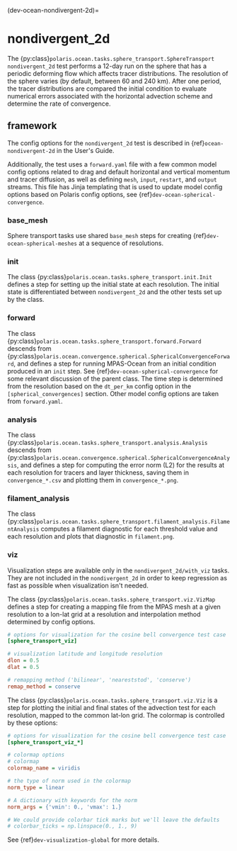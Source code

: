 (dev-ocean-nondivergent-2d)=

# nondivergent_2d

The {py:class}`polaris.ocean.tasks.sphere_transport.SphereTransport`
`nondivergent_2d` test performs a 12-day run on the sphere that has a periodic
deforming flow which affects tracer distributions. The resolution of the
sphere varies (by default, between 60 and 240 km). After one period, the
tracer distributions are compared the initial condition to evaluate numerical
errors associated with the horizontal advection scheme and determine the rate
of convergence.

## framework

The config options for the `nondivergent_2d` test is described in 
{ref}`ocean-nondivergent-2d` in the User's Guide.

Additionally, the test uses a `forward.yaml` file with a few common
model config options related to drag and default horizontal and
vertical momentum and tracer diffusion, as well as defining `mesh`, `input`,
`restart`, and `output` streams.  This file has Jinja templating that is
used to update model config options based on Polaris config options, see
{ref}`dev-ocean-spherical-convergence`.

### base_mesh

Sphere transport tasks use shared `base_mesh` steps for creating
{ref}`dev-ocean-spherical-meshes` at a sequence of resolutions.

### init

The class {py:class}`polaris.ocean.tasks.sphere_transport.init.Init`
defines a step for setting up the initial state at each resolution. The
initial state is differentiated between `nondivergent_2d` and the other tests
set up by the class.

### forward

The class {py:class}`polaris.ocean.tasks.sphere_transport.forward.Forward`
descends from {py:class}`polaris.ocean.convergence.spherical.SphericalConvergenceForward`,
and defines a step for running MPAS-Ocean from an initial condition produced in
an `init` step. See {ref}`dev-ocean-spherical-convergence` for some relevant
discussion of the parent class. The time step is determined from the resolution
based on the `dt_per_km` config option in the `[spherical_convergences]` 
section.  Other model config options are taken from `forward.yaml`.

### analysis

The class {py:class}`polaris.ocean.tasks.sphere_transport.analysis.Analysis`
descends from
{py:class}`polaris.ocean.convergence.spherical.SphericalConvergenceAnalysis`,
and defines a step for computing the error norm (L2) for the results
at each resolution for tracers and layer thickness, saving them in
`convergence_*.csv` and plotting them in `convergence_*.png`.

### filament_analysis

The class {py:class}`polaris.ocean.tasks.sphere_transport.filament_analysis.FilamentAnalysis`
computes a filament diagnostic for each threshold value and each resolution
and plots that diagnostic in `filament.png`.

### viz

Visualization steps are available only in the `nondivergent_2d/with_viz`
tasks.  They are not included in the `nondivergent_2d` in order to keep regression
as fast as possible when visualization isn't needed.

The class {py:class}`polaris.ocean.tasks.sphere_transport.viz.VizMap`
defines a step for creating a mapping file from the MPAS mesh at a given
resolution to a lon-lat grid at a resolution and interpolation method 
determined by config options.

```cfg
# options for visualization for the cosine bell convergence test case
[sphere_transport_viz]

# visualization latitude and longitude resolution
dlon = 0.5
dlat = 0.5

# remapping method ('bilinear', 'neareststod', 'conserve')
remap_method = conserve
```

The class {py:class}`polaris.ocean.tasks.sphere_transport.viz.Viz`
is a step for plotting the initial and final states of the advection test for
each resolution, mapped to the common lat-lon grid.  The colormap is controlled
by these options:

```cfg
# options for visualization for the cosine bell convergence test case
[sphere_transport_viz_*]

# colormap options
# colormap
colormap_name = viridis

# the type of norm used in the colormap
norm_type = linear

# A dictionary with keywords for the norm
norm_args = {'vmin': 0., 'vmax': 1.}

# We could provide colorbar tick marks but we'll leave the defaults
# colorbar_ticks = np.linspace(0., 1., 9)
```

See {ref}`dev-visualization-global` for more details.
